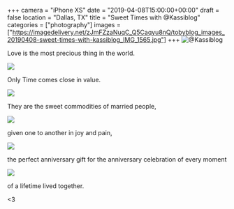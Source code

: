 +++
camera = "iPhone XS"
date = "2019-04-08T15:00:00+00:00"
draft = false
location = "Dallas, TX"
title = "Sweet Times with @Kassiblog"
categories = ["photography"]
images = ["https://imagedelivery.net/zJmFZzaNuqC_Q5Caqyu8nQ/tobyblog_images_20190408-sweet-times-with-kassiblog_IMG_1565.jpg"]
+++
![@Kassiblog](https://imagedelivery.net/zJmFZzaNuqC_Q5Caqyu8nQ/tobyblog_images_20190408-sweet-times-with-kassiblog_IMG_1565.jpg/fit=scale-down,w=780,sharpen=1,f=auto,q=0.9,slow-connection-quality=0.3)
<!--more-->
Love is the most precious thing in the world.

![](https://imagedelivery.net/zJmFZzaNuqC_Q5Caqyu8nQ/tobyblog_images_remote_cloudinary_69aa9807_IMG_1558.jpg/fit=scale-down,w=780,sharpen=1,f=auto,q=0.9,slow-connection-quality=0.3)

Only Time comes close in value.

![](https://imagedelivery.net/zJmFZzaNuqC_Q5Caqyu8nQ/tobyblog_images_remote_blogspot_4cb56c65_IMG_1480.jpg/fit=scale-down,w=780,sharpen=1,f=auto,q=0.9,slow-connection-quality=0.3)

They are the sweet commodities of married people,

![](https://imagedelivery.net/zJmFZzaNuqC_Q5Caqyu8nQ/tobyblog_images_remote_cloudinary_7434a5e0_IMG_1379.jpg/fit=scale-down,w=780,sharpen=1,f=auto,q=0.9,slow-connection-quality=0.3)

given one to another in joy and pain,

![](https://imagedelivery.net/zJmFZzaNuqC_Q5Caqyu8nQ/tobyblog_images_remote_cloudinary_49a378fd_IMG_1360.jpg/fit=scale-down,w=780,sharpen=1,f=auto,q=0.9,slow-connection-quality=0.3)

the perfect anniversary gift for the anniversary celebration of every moment 

![](https://imagedelivery.net/zJmFZzaNuqC_Q5Caqyu8nQ/tobyblog_images_remote_cloudinary_b12d16de_IMG_2327.jpg/fit=scale-down,w=780,sharpen=1,f=auto,q=0.9,slow-connection-quality=0.3)

of a lifetime lived together. 

<3
